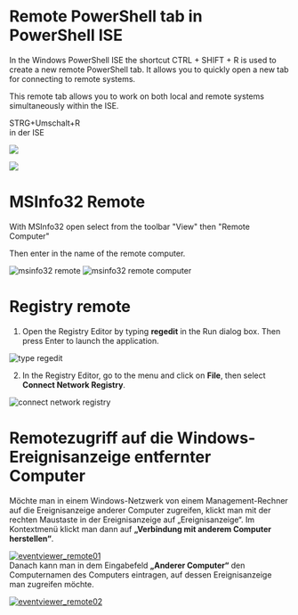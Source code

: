 
# Remote PowerShell tab in PowerShell ISE

In the Windows PowerShell ISE the shortcut CTRL + SHIFT + R is used to create a new remote PowerShell tab. It allows you to quickly open a new tab for connecting to remote systems.

This remote tab allows you to work on both local and remote systems simultaneously within the ISE.

STRG+Umschalt+R  
in der ISE

![](https://wiki.bgetem.de/download/attachments/227973595/image-2024-11-8_16-35-11.png?version=1&modificationDate=1731080110230&api=v2)

![](https://wiki.bgetem.de/download/attachments/227973595/image-2024-11-8_16-35-18.png?version=1&modificationDate=1731080117393&api=v2)

  

# MSInfo32 Remote

With MSInfo32 open select from the toolbar "View" then "Remote Computer"  
  
Then enter in the name of the remote computer.

![msinfo32 remote](https://www.techtip.co/resources/css/img/msinfo32-remote.png)  ![msinfo32 remote computer](https://www.techtip.co/resources/css/img/msinfo32-remote-computer.PNG)

  

  

# Registry remote

1.  Open the Registry Editor by typing  **regedit**  in the Run dialog box. Then press Enter to launch the application.

![type regedit](https://images.airdroid.com/2024/08/type-regedit.jpg)

2.  In the Registry Editor, go to the menu and click on  **File**, then select  **Connect Network Registry**.

![connect network registry](https://images.airdroid.com/2024/10/connect-network-registry-768x437.png)

  

  

# Remotezugriff auf die Windows-Ereignisanzeige entfernter Computer

Möchte man in einem Windows-Netzwerk von einem Management-Rechner auf die Ereignisanzeige anderer Computer zugreifen, klickt man mit der rechten Maustaste in der Ereignisanzeige auf „Ereignisanzeige“. Im Kontextmenü klickt man dann auf  **„Verbindung mit anderem Computer herstellen“**.

[![eventviewer_remote01](http://www.mediamill.de/blog/wp-content/eventviewer_remote01-300x166.png)](http://www.mediamill.de/blog/wp-content/eventviewer_remote01.png)  
Danach kann man in dem Eingabefeld **„Anderer Computer“**  den Computernamen des Computers eintragen, auf dessen Ereignisanzeige man zugreifen möchte.

[![eventviewer_remote02](http://www.mediamill.de/blog/wp-content/eventviewer_remote02-300x128.png)](http://www.mediamill.de/blog/wp-content/eventviewer_remote02.png)

  
